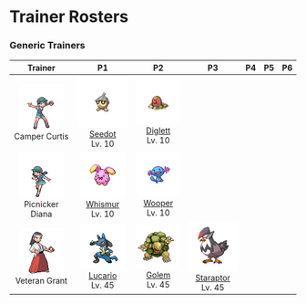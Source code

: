 # Trainer Rosters

### Generic Trainers

| Trainer | P1 | P2 | P3 | P4 | P5 | P6 |
|:-------:|:--:|:--:|:--:|:--:|:--:|:--:|
| ![Camper Curtis](../../assets/trainers/camper.png "Camper Curtis")<br>Camper Curtis | ![Seedot](../../assets/sprites/seedot/front.gif "Seedot")<br>[Seedot](../../pokemon/seedot.md/)<br>Lv. 10 | ![Diglett](../../assets/sprites/diglett/front.gif "Diglett")<br>[Diglett](../../pokemon/diglett.md/)<br>Lv. 10 |
| ![Picnicker Diana](../../assets/trainers/picnicker.png "Picnicker Diana")<br>Picnicker Diana | ![Whismur](../../assets/sprites/whismur/front.gif "Whismur")<br>[Whismur](../../pokemon/whismur.md/)<br>Lv. 10 | ![Wooper](../../assets/sprites/wooper/front.gif "Wooper")<br>[Wooper](../../pokemon/wooper.md/)<br>Lv. 10 |
| ![Veteran Grant](../../assets/trainers/veteran.png "Veteran Grant")<br>Veteran Grant | ![Lucario](../../assets/sprites/lucario/front.gif "Lucario")<br>[Lucario](../../pokemon/lucario.md/)<br>Lv. 45 | ![Golem](../../assets/sprites/golem/front.gif "Golem")<br>[Golem](../../pokemon/golem.md/)<br>Lv. 45 | ![Staraptor](../../assets/sprites/staraptor/front.gif "Staraptor")<br>[Staraptor](../../pokemon/staraptor.md/)<br>Lv. 45 |


